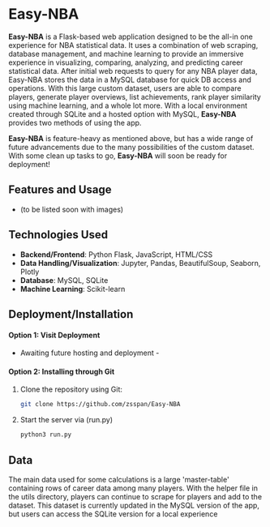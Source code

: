 # Easy-NBA

**Easy-NBA** is a Flask-based web application designed to be the all-in one experience for NBA statistical data. It uses a combination of web scraping, database management, and machine learning to provide an immersive experience in visualizing, comparing, analyzing, and predicting career statistical data. After initial web requests to query for any NBA  player data, Easy-NBA stores the data in a MySQL database for quick DB access and operations. With this large custom dataset, users are able to compare players, generate player overviews, list achievements, rank player similarity using machine learning, and a whole lot more. With a local environment created through SQLite and a hosted option with MySQL, **Easy-NBA** provides two methods of using the app.

**Easy-NBA** is feature-heavy as mentioned above, but has a wide range of future advancements due to the many possibilities of the custom dataset. With some clean up tasks to go, **Easy-NBA** will soon be ready for deployment!

## Features and Usage
- (to be listed soon with images)

## Technologies Used

- **Backend/Frontend**: Python Flask, JavaScript, HTML/CSS
- **Data Handling/Visualization**: Jupyter, Pandas, BeautifulSoup, Seaborn, Plotly
- **Database**: MySQL, SQLite
- **Machine Learning**: Scikit-learn

## Deployment/Installation

#### Option 1: Visit Deployment

- Awaiting future hosting and deployment -

#### Option 2: Installing through Git

1. Clone the repository using Git:
    ```bash
    git clone https://github.com/zsspan/Easy-NBA
    ```
2. Start the server via (run.py)
    ```bash
    python3 run.py
    ```

## Data

The main data used for some calculations is a large 'master-table' containing rows of career data among many players. With the helper file in the utils directory, players can continue to scrape for players and add to the dataset. This dataset is currently updated in the MySQL version of the app, but users can access the SQLite version for a local experience
